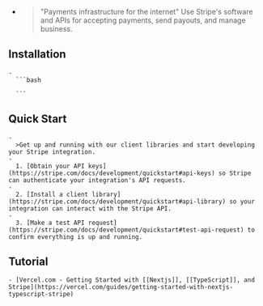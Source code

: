 -
  >"Payments infrastructure for the internet"
  Use Stripe's software and APIs for accepting payments, send payouts, and manage business.
## Installation
	-
	  ```bash
	  
	  ```
## Quick Start
	-
	  >Get up and running with our client libraries and start developing your Stripe integration.
	-
	  1. [Obtain your API keys](https://stripe.com/docs/development/quickstart#api-keys) so Stripe can authenticate your integration's API requests.
	-
	  2. [Install a client library](https://stripe.com/docs/development/quickstart#api-library) so your integration can interact with the Stripe API.
	-
	  3. [Make a test API request](https://stripe.com/docs/development/quickstart#test-api-request) to confirm everything is up and running.
## Tutorial
	- [Vercel.com - Getting Started with [[Nextjs]], [[TypeScript]], and Stripe](https://vercel.com/guides/getting-started-with-nextjs-typescript-stripe)